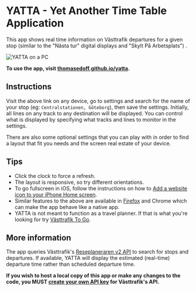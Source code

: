 # YATTA - Yet Another Time Table Application
This app shows real time information on Västtrafik departures for a given stop (similar to the "Nästa tur" digital displays and "Skylt På Arbetsplats") .

![YATTA on a PC](https://user-images.githubusercontent.com/51061686/78002588-c264c180-7337-11ea-8df7-4518035e17d4.png)

**To use the app, visit [thomasedoff.github.io/yatta](https://thomasedoff.github.io/yatta/).**

## Instructions
Visit the above link on any device, go to settings and search for the name of your stop (eg: `Centralstationen, Göteborg`), then save the settings. Initially, all lines on any track to any destination will be displayed. You can control what is displayed by specifying what tracks and lines to monitor in the settings.

There are also some optional settings that you can play with in order to find a layout that fit you needs and the screen real estate of your device.

## Tips
 - Click the clock to force a refresh.
 - The layout is responsive, so try different orientations.
 - To go fullscreen in iOS, follow the instructions on how to [Add a website icon to your iPhone Home screen](https://support.apple.com/guide/iphone/bookmark-favorite-webpages-iph42ab2f3a7/ios).
 - Similar features to the above are available in [Firefox](https://developer.mozilla.org/en-US/docs/Web/Progressive_web_apps/Add_to_home_screen#How_do_you_use_it) and Chrome which can make the app behave like a native app.
  - YATTA is not meant to function as a travel planner. If that is what you're looking for try [Västtrafik To Go](https://www.vasttrafik.se/biljetter/mer-om-biljetter/vasttrafik-to-go/).
 
## More information
The app queries Västtrafik's [Reseplaneraren v2 API](https://developer.vasttrafik.se/portal/#/api/Reseplaneraren/v2/landerss) to search for stops and departures. If available, YATTA will display the estimated (real-time) departure time rather than scheduled departure time.

**If you wish to host a local copy of this app or make any changes to the code, you MUST [create your own API key](https://developer.vasttrafik.se/portal/#/guides/get-started) for Västtrafik's API.**
